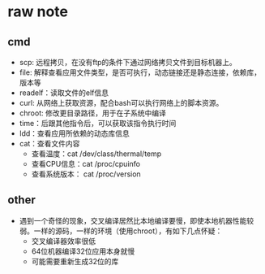 # raw note
## cmd
- scp: 远程拷贝，在没有ftp的条件下通过网络拷贝文件到目标机器上。
- file: 解释查看应用文件类型，是否可执行，动态链接还是静态连接，依赖库，版本等
- readelf：读取文件的elf信息
- curl: 从网络上获取资源，配合bash可以执行网络上的脚本资源。
- chroot: 修改更目录路径，用于在子系统中编译
- time：后跟其他指令后，可以获取该指令执行时间
- ldd：查看应用所依赖的动态库信息
- cat：查看文件内容
    - 查看温度：cat /dev/class/thermal/temp
    - 查看CPU信息：cat /proc/cpuinfo
    - 查看系统版本： cat /proc/version
    
## other
- 遇到一个奇怪的现象，交叉编译居然比本地编译要慢，即使本地机器性能较弱。一样的源码，一样的环境（使用chroot），有如下几点怀疑：
    - 交叉编译器效率很低
    - 64位机器编译32位应用本身就慢
    - 可能需要重新生成32位的库
